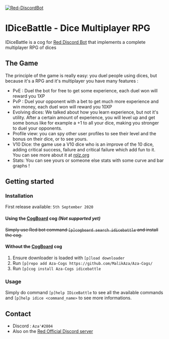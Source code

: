 [![Red-DiscordBot](https://img.shields.io/badge/Red--DiscordBot-V3-red.svg)](https://github.com/Cog-Creators/Red-DiscordBot)

# IDiceBattle - Dice Multiplayer RPG
IDiceBattle is a cog for [Red Discord Bot](https://github.com/Cog-Creators/Red-DiscordBot) that implements a complete multiplayer RPG of dices

## The Game
The principle of the game is really easy: you duel people using dices, but because it's a RPG and it's multiplayer you have many features :
* PvE : Duel the bot for free to get some experience, each duel won will reward you 1XP
* PvP : Duel your opponent with a bet to get much more experience and win money, each duel won will reward you 10XP
* Evolving dices: We talked about how you learn experience, but not it's utility. After a certain amount of experience, you will level up and get some bonus like for example a +1 to all your dice, making you stronger to duel your opponents. 
* Profile view: you can spy other user profiles to see their level and the bonus on their dice, or to see yours.
* V10 Dice: the game use a V10 dice who is an improve of the 10 dice, adding critical success, failure and critical failure which add fun to it. You can see more about it at [rolz.org](https://rolz.org/wiki/page?w=help&n=BasicCodes)
* Stats: You can see yours or someone else stats with some curve and bar graphs !

## Getting started
### Installation
First release available: `5th September 2020`
#### Using the [CogBoard](https://github.com/jack1142/JackCogs) cog *(Not supported yet)*
~~Simply use Red bot command `[p]cogboard search idicebattle` and install the cog.~~
#### Without the [CogBoard](https://github.com/jack1142/JackCogs) cog
  1. Ensure downloader is loaded with `[p]load downloader`
  2. Run `[p]repo add Aza-Cogs https://github.com/MalikAza/Aza-Cogs/`
  3. Run `[p]cog install Aza-Cogs idicebattle`
### Usage
Simply do command `[p]help IDiceBattle` to see all the available commands and `[p]help idice <command_name>` to see more informations.
## Contact
* Discord : `Aza'#2804`
* Also on the [Red Official Discord server](https://www.discord.gg/red)
